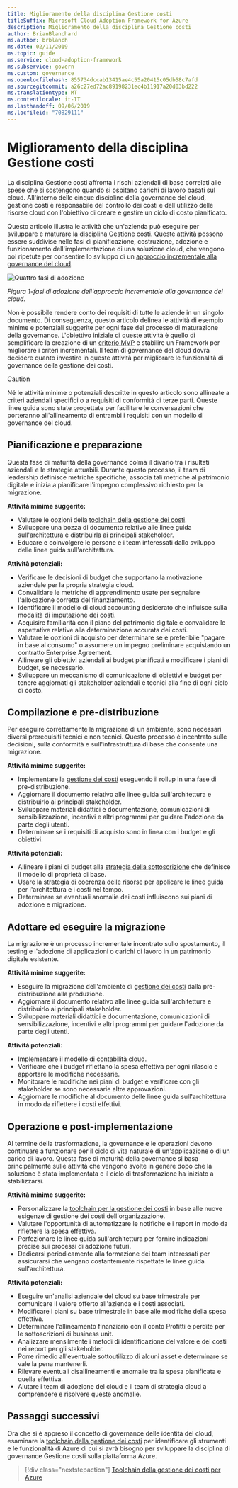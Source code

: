```yaml
---
title: Miglioramento della disciplina Gestione costi
titleSuffix: Microsoft Cloud Adoption Framework for Azure
description: Miglioramento della disciplina Gestione costi
author: BrianBlanchard
ms.author: brblanch
ms.date: 02/11/2019
ms.topic: guide
ms.service: cloud-adoption-framework
ms.subservice: govern
ms.custom: governance
ms.openlocfilehash: 855734dccab13415ae4c55a20415c05db58c7afd
ms.sourcegitcommit: a26c27ed72ac89198231ec4b11917a20d03bd222
ms.translationtype: MT
ms.contentlocale: it-IT
ms.lasthandoff: 09/06/2019
ms.locfileid: "70829111"
---
```

# <a name="cost-management-discipline-improvement"></a>Miglioramento della disciplina Gestione costi

La disciplina Gestione costi affronta i rischi aziendali di base correlati alle spese che si sostengono quando si ospitano carichi di lavoro basati sul cloud. All'interno delle cinque discipline della governance del cloud, gestione costi è responsabile del controllo dei costi e dell'utilizzo delle risorse cloud con l'obiettivo di creare e gestire un ciclo di costo pianificato.

Questo articolo illustra le attività che un'azienda può eseguire per sviluppare e maturare la disciplina Gestione costi. Queste attività possono essere suddivise nelle fasi di pianificazione, costruzione, adozione e funzionamento dell'implementazione di una soluzione cloud, che vengono poi ripetute per consentire lo sviluppo di un [approccio incrementale alla governance del cloud](../journeys/index.md#an-incremental-approach-to-cloud-governance).

![Quattro fasi di adozione](../../_images/adoption-phases.png)

*Figura 1-fasi di adozione dell'approccio incrementale alla governance del cloud.*

Non è possibile rendere conto dei requisiti di tutte le aziende in un singolo documento. Di conseguenza, questo articolo delinea le attività di esempio minime e potenziali suggerite per ogni fase del processo di maturazione della governance. L'obiettivo iniziale di queste attività è quello di semplificare la creazione di un [criterio MVP](../journeys/index.md#an-incremental-approach-to-cloud-governance) e stabilire un Framework per migliorare i criteri incrementali. Il team di governance del cloud dovrà decidere quanto investire in queste attività per migliorare le funzionalità di governance della gestione dei costi.

> [!CAUTION]
> Né le attività minime o potenziali descritte in questo articolo sono allineate a criteri aziendali specifici o a requisiti di conformità di terze parti. Queste linee guida sono state progettate per facilitare le conversazioni che porteranno all'allineamento di entrambi i requisiti con un modello di governance del cloud.

## <a name="planning-and-readiness"></a>Pianificazione e preparazione

Questa fase di maturità della governance colma il divario tra i risultati aziendali e le strategie attuabili. Durante questo processo, il team di leadership definisce metriche specifiche, associa tali metriche al patrimonio digitale e inizia a pianificare l'impegno complessivo richiesto per la migrazione.

**Attività minime suggerite:**

- Valutare le opzioni della [toolchain della gestione dei costi](toolchain.md).
- Sviluppare una bozza di documento relativo alle linee guida sull'architettura e distribuirla ai principali stakeholder.
- Educare e coinvolgere le persone e i team interessati dallo sviluppo delle linee guida sull'architettura.

**Attività potenziali:**

- Verificare le decisioni di budget che supportano la motivazione aziendale per la propria strategia cloud.
- Convalidare le metriche di apprendimento usate per segnalare l'allocazione corretta del finanziamento.
- Identificare il modello di cloud accounting desiderato che influisce sulla modalità di imputazione dei costi.
- Acquisire familiarità con il piano del patrimonio digitale e convalidare le aspettative relative alla determinazione accurata dei costi.
- Valutare le opzioni di acquisto per determinare se è preferibile "pagare in base al consumo" o assumere un impegno preliminare acquistando un contratto Enterprise Agreement.
- Allineare gli obiettivi aziendali ai budget pianificati e modificare i piani di budget, se necessario.
- Sviluppare un meccanismo di comunicazione di obiettivi e budget per tenere aggiornati gli stakeholder aziendali e tecnici alla fine di ogni ciclo di costo.

## <a name="build-and-predeployment"></a>Compilazione e pre-distribuzione

Per eseguire correttamente la migrazione di un ambiente, sono necessari diversi prerequisiti tecnici e non tecnici. Questo processo è incentrato sulle decisioni, sulla conformità e sull'infrastruttura di base che consente una migrazione.

**Attività minime suggerite:**

- Implementare la [gestione dei costi](toolchain.md) eseguendo il rollup in una fase di pre-distribuzione.
- Aggiornare il documento relativo alle linee guida sull'architettura e distribuirlo ai principali stakeholder.
- Sviluppare materiali didattici e documentazione, comunicazioni di sensibilizzazione, incentivi e altri programmi per guidare l'adozione da parte degli utenti.
- Determinare se i requisiti di acquisto sono in linea con i budget e gli obiettivi.

**Attività potenziali:**

- Allineare i piani di budget alla [strategia della sottoscrizione](../../decision-guides/subscriptions/index.md) che definisce il modello di proprietà di base.
- Usare la [strategia di coerenza delle risorse](../../decision-guides/resource-consistency/index.md) per applicare le linee guida per l'architettura e i costi nel tempo.
- Determinare se eventuali anomalie dei costi influiscono sui piani di adozione e migrazione.

## <a name="adopt-and-migrate"></a>Adottare ed eseguire la migrazione

La migrazione è un processo incrementale incentrato sullo spostamento, il testing e l'adozione di applicazioni o carichi di lavoro in un patrimonio digitale esistente.

**Attività minime suggerite:**

- Eseguire la migrazione dell'ambiente di [gestione dei costi](toolchain.md) dalla pre-distribuzione alla produzione.
- Aggiornare il documento relativo alle linee guida sull'architettura e distribuirlo ai principali stakeholder.
- Sviluppare materiali didattici e documentazione, comunicazioni di sensibilizzazione, incentivi e altri programmi per guidare l'adozione da parte degli utenti.

**Attività potenziali:**

- Implementare il modello di contabilità cloud.
- Verificare che i budget riflettano la spesa effettiva per ogni rilascio e apportare le modifiche necessarie.
- Monitorare le modifiche nei piani di budget e verificare con gli stakeholder se sono necessarie altre approvazioni.
- Aggiornare le modifiche al documento delle linee guida sull'architettura in modo da riflettere i costi effettivi.

## <a name="operate-and-post-implementation"></a>Operazione e post-implementazione

Al termine della trasformazione, la governance e le operazioni devono continuare a funzionare per il ciclo di vita naturale di un'applicazione o di un carico di lavoro. Questa fase di maturità della governance si basa principalmente sulle attività che vengono svolte in genere dopo che la soluzione è stata implementata e il ciclo di trasformazione ha iniziato a stabilizzarsi.

**Attività minime suggerite:**

- Personalizzare la [toolchain per la gestione dei costi](toolchain.md) in base alle nuove esigenze di gestione dei costi dell'organizzazione.
- Valutare l'opportunità di automatizzare le notifiche e i report in modo da riflettere la spesa effettiva.
- Perfezionare le linee guida sull'architettura per fornire indicazioni precise sui processi di adozione futuri.
- Dedicarsi periodicamente alla formazione dei team interessati per assicurarsi che vengano costantemente rispettate le linee guida sull'architettura.

**Attività potenziali:**

- Eseguire un'analisi aziendale del cloud su base trimestrale per comunicare il valore offerto all'azienda e i costi associati.
- Modificare i piani su base trimestrale in base alle modifiche della spesa effettiva.
- Determinare l'allineamento finanziario con il conto Profitti e perdite per le sottoscrizioni di business unit.
- Analizzare mensilmente i metodi di identificazione del valore e dei costi nei report per gli stakeholder.
- Porre rimedio all'eventuale sottoutilizzo di alcuni asset e determinare se vale la pena mantenerli.
- Rilevare eventuali disallineamenti e anomalie tra la spesa pianificata e quella effettiva.
- Aiutare i team di adozione del cloud e il team di strategia cloud a comprendere e risolvere queste anomalie.

## <a name="next-steps"></a>Passaggi successivi

Ora che si è appreso il concetto di governance delle identità del cloud, esaminare la [toolchain della gestione dei costi](toolchain.md) per identificare gli strumenti e le funzionalità di Azure di cui si avrà bisogno per sviluppare la disciplina di governance Gestione costi sulla piattaforma Azure.

> [!div class="nextstepaction"]
> [Toolchain della gestione dei costi per Azure](toolchain.md)
